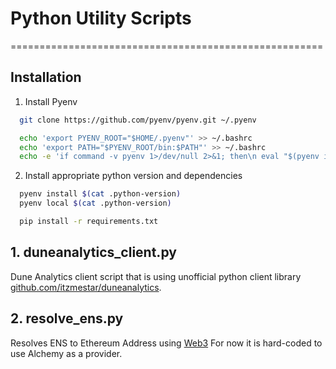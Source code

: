 # Python Utility Scripts
======================================================




## Installation

  1. Install Pyenv
  ```sh
    git clone https://github.com/pyenv/pyenv.git ~/.pyenv

    echo 'export PYENV_ROOT="$HOME/.pyenv"' >> ~/.bashrc
    echo 'export PATH="$PYENV_ROOT/bin:$PATH"' >> ~/.bashrc
    echo -e 'if command -v pyenv 1>/dev/null 2>&1; then\n eval "$(pyenv init -)"\nfi' >> ~/.bashrc
  ```

  2. Install appropriate python version and dependencies
  ```sh
    pyenv install $(cat .python-version)
    pyenv local $(cat .python-version)

    pip install -r requirements.txt
  ```

## 1. duneanalytics_client.py
  Dune Analytics client script that is using unofficial python client library [github.com/itzmestar/duneanalytics](https://github.com/itzmestar/duneanalytics).

## 2. resolve_ens.py
  Resolves ENS to Ethereum Address using [Web3](https://web3py.readthedocs.io/)
  For now it is hard-coded to use Alchemy as a provider.